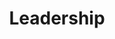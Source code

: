 ---
# An instance of the Experience widget.
# Documentation: https://wowchemy.com/docs/page-builder/
widget: experience

# This file represents a page section.
headless: true

# Order that this section appears on the page.
weight: 20

title: Leadership
subtitle:

# Date format for experience
#   Refer to https://wowchemy.com/docs/customization/#date-format
date_format: Jan 2006

# Experiences.
#   Add/remove as many `experience` items below as you like.
#   Required fields are `title`, `company`, and `date_start`.
#   Leave `date_end` empty if it's your current employer.
#   Begin multi-line descriptions with YAML's `|2-` multi-line prefix.
experience:
  - title: Vice President
    company: ACSSZ (Association of Chinese Students and Scholars in Zurich)
    company_url: ''
    company_logo: ACSSZ
    location: Zurich
    date_start: '2018-09-18'
    date_end: ''
    description: |2-
        * Managed the social media account and increased the visibility of ACSSZ by increasing followers from 3000+ to 5000+ within 1 year and wrote 50+ promotional articles
        * In charge of financia communication and administration work with clients, administered CHF 4000+ budget for 15+ events

  - title: VP Media
    company: MIAE (McGill Institute for Aerospace Engineering) Student Executive Team
    company_url: ''
    company_logo: miae
    location: Montreal
    date_start: '2017-05-01'
    date_end: '2018-04-30'
    description: |2-
      * In charge of media work, including designing promotional materials, i.e., posters, brochures, newsletters for all MIAE events and received positive feedback from attendees
      * Organize events including NRC Tour and ÉNA engine workshop as a team lead

design:
  columns: '1'
---